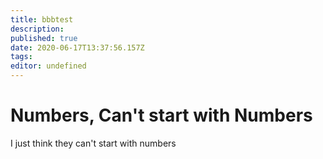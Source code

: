 ```yaml
---
title: bbbtest
description: 
published: true
date: 2020-06-17T13:37:56.157Z
tags: 
editor: undefined
---
```


# Numbers, Can't start with Numbers
I just think they can't start with numbers
